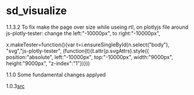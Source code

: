 # sd_visualize

1.1.3.2
To fix make the page over size while useing rtl, on plotlyjs file around js-plotly-tester: 
change the left:"-10000px", to right:"-10000px", 

x.makeTester=function(){var t=i.ensureSingleById(n.select("body"),
"svg","js-plotly-tester",
(function(t){t.attr(p.svgAttrs).style({
    position:"absolute",
    left:"-10000px",
    top:"-10000px",
    width:"9000px",
    height:"9000px",
    "z-index":"1"})}))

1.1.0
Some fundamental changes applyed

1.0.3[src](static%2Fsrc)